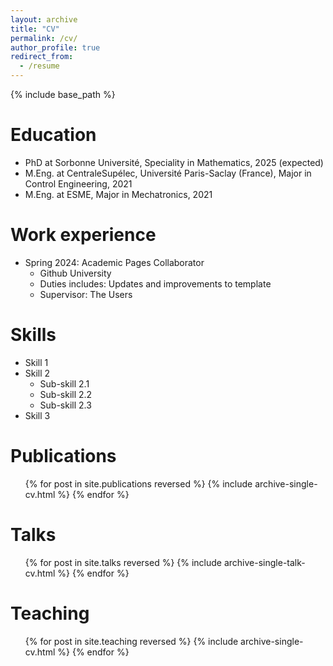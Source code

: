 ```yaml
---
layout: archive
title: "CV"
permalink: /cv/
author_profile: true
redirect_from:
  - /resume
---
```


{% include base_path %}

Education
======
* PhD at Sorbonne Université, Speciality in Mathematics, 2025 (expected)
* M.Eng. at CentraleSupélec, Université Paris-Saclay (France), Major in Control Engineering, 2021
* M.Eng. at ESME, Major in Mechatronics, 2021

Work experience
======
* Spring 2024: Academic Pages Collaborator
  * Github University
  * Duties includes: Updates and improvements to template
  * Supervisor: The Users
  
Skills
======
* Skill 1
* Skill 2
  * Sub-skill 2.1
  * Sub-skill 2.2
  * Sub-skill 2.3
* Skill 3

Publications
======
  <ul>{% for post in site.publications reversed %}
    {% include archive-single-cv.html %}
  {% endfor %}</ul>
  
Talks
======
  <ul>{% for post in site.talks reversed %}
    {% include archive-single-talk-cv.html  %}
  {% endfor %}</ul>
  
Teaching
======
  <ul>{% for post in site.teaching reversed %}
    {% include archive-single-cv.html %}
  {% endfor %}</ul>
